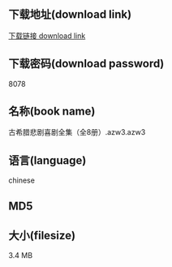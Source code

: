## 下载地址(download link)
[下载链接 download link](https://tutu365.netlify.app/?s=%E5%8F%A4%E5%B8%8C%E8%85%8A%E6%82%B2%E5%89%A7%E5%96%9C%E5%89%A7%E5%85%A8%E9%9B%86%EF%BC%88%E5%85%A88%E5%86%8C%EF%BC%89.azw3)

## 下载密码(download password)
8078

## 名称(book name)
古希腊悲剧喜剧全集（全8册）.azw3.azw3

## 语言(language)
chinese

## MD5


## 大小(filesize)
3.4 MB
